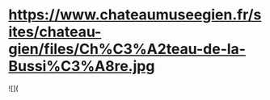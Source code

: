 # https://www.chateaumuseegien.fr/sites/chateau-gien/files/Ch%C3%A2teau-de-la-Bussi%C3%A8re.jpg

![](

